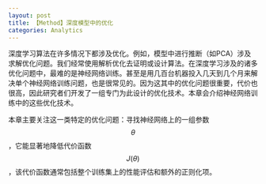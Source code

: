 ```yaml
---
layout: post
title: 【Method】深度模型中的优化
categories: Analytics
---
```


深度学习算法在许多情况下都涉及优化。例如，模型中进行推断（如PCA）涉及求解优化问题。我们经常使用解析优化去证明或设计算法。在深度学习涉及的诸多优化问题中，最难的是神经网络训练。甚至是用几百台机器投入几天到几个月来解决单个神经网络训练问题，也是很常见的。因为这其中的优化问题很重要，代价也很高，因此研究者们开发了一组专门为此设计的优化技术。本章会介绍神经网络训练中的这些优化技术。

本章主要关注这一类特定的优化问题：寻找神经网络上的一组参数$$\theta$$，它能显著地降低代价函数$$J(\theta)$$，该代价函数通常包括整个训练集上的性能评估和额外的正则化项。